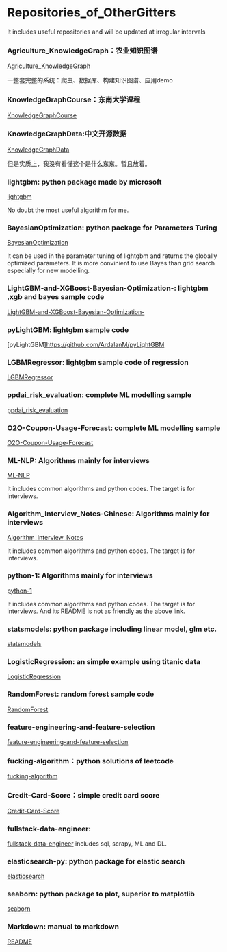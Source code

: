 # Repositories_of_OtherGitters
It includes useful repositories and will be updated at irregular intervals

### Agriculture_KnowledgeGraph：农业知识图谱 
[Agriculture_KnowledgeGraph](https://github.com/qq547276542/Agriculture_KnowledgeGraph)

一整套完整的系统：爬虫、数据库、构建知识图谱、应用demo

### KnowledgeGraphCourse：东南大学课程
[KnowledgeGraphCourse](https://github.com/npubird/KnowledgeGraphCourse)

### KnowledgeGraphData:中文开源数据
[KnowledgeGraphData](https://github.com/ownthink/KnowledgeGraphData)

但是实质上，我没有看懂这个是什么东东。暂且放着。

### lightgbm: python package made by microsoft
[lightgbm](https://github.com/microsoft/LightGBM)

No doubt the most useful algorithm for me.

### BayesianOptimization: python package for Parameters Turing
[BayesianOptimization](https://github.com/fmfn/BayesianOptimization)

It can be used in the parameter tuning of lightgbm and returns the globally optimized parameters. It is more convinient to use Bayes than grid search especially for new modelling.

### LightGBM-and-XGBoost-Bayesian-Optimization-: lightgbm ,xgb and bayes sample code
[LightGBM-and-XGBoost-Bayesian-Optimization-](https://github.com/toughgayliyanyu/LightGBM-and-XGBoost-Bayesian-Optimization-)

### pyLightGBM: lightgbm sample code 
[pyLightGBM]https://github.com/ArdalanM/pyLightGBM

### LGBMRegressor: lightgbm sample code of regression
[LGBMRegressor](https://github.com/albertkklam/LGBMRegressor)

### ppdai_risk_evaluation: complete ML modelling sample
[ppdai_risk_evaluation](https://github.com/wikke/ppdai_risk_evaluation)

### O2O-Coupon-Usage-Forecast: complete ML modelling sample
[O2O-Coupon-Usage-Forecast](https://github.com/wepe/O2O-Coupon-Usage-Forecast)

### ML-NLP: Algorithms mainly for interviews
[ML-NLP](https://github.com/NLP-LOVE/ML-NLP)

It includes common algorithms and python codes. The target is for interviews.

### Algorithm_Interview_Notes-Chinese: Algorithms mainly for interviews
[Algorithm_Interview_Notes](https://github.com/vivienzou1/DL-Notes-for-Interview)

It includes common algorithms and python codes. The target is for interviews.

### python-1: Algorithms mainly for interviews
[python-1](https://github.com/TheAlgorithms/Python)

It includes common algorithms and python codes. The target is for interviews. And its README is not as friendly as the above link.

### statsmodels: python package including linear model, glm etc.
[statsmodels](https://github.com/statsmodels/statsmodels)

### LogisticRegression: an simple example using titanic data
[LogisticRegression](https://github.com/perborgen/LogisticRegression)

### RandomForest: random forest sample code 
[RandomForest](https://github.com/zhaoxingfeng/RandomForest)

### feature-engineering-and-feature-selection
[feature-engineering-and-feature-selection](https://github.com/Yimeng-Zhang/feature-engineering-and-feature-selection)

### fucking-algorithm：python solutions of leetcode
[fucking-algorithm](https://github.com/labuladong/fucking-algorithm)

### Credit-Card-Score：simple credit card score
[Credit-Card-Score](https://github.com/lavender28/Credit-Card-Score)


### fullstack-data-engineer:
[fullstack-data-engineer](https://github.com/Honlan/fullstack-data-engineer)
includes sql, scrapy, ML and DL.

### elasticsearch-py: python package for elastic search
[elasticsearch](https://github.com/elastic/elasticsearch-py)

### seaborn: python package to plot, superior to matplotlib
[seaborn](https://github.com/mwaskom/seaborn)

### Markdown: manual to markdown
[README](https://github.com/RachelGuan-WTW/README)
